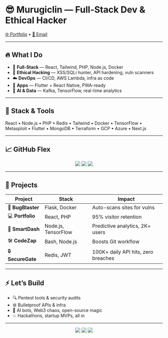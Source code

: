 # 😎 Murugiclin — Full-Stack Dev & Ethical Hacker  
[🌐 Portfolio]((https://devportfolio-fzzn.onrender.com/)) • [📧 Email](mailto:ckimathi802@gmail.com)

---

## 🔥 What I Do

- 🧠 **Full-Stack** — React, Tailwind, PHP, Node.js, Docker  
- 🔐 **Ethical Hacking** — XSS/SQLi hunter, API hardening, vuln scanners  
- ☁️ **DevOps** — CI/CD, AWS Lambda, infra as code  
- 📲 **Apps** — Flutter + React Native, PWA-ready  
- 🤖 **AI & Data** — Kafka, TensorFlow, real-time analytics  

---

## 🧰 Stack & Tools

React • Node.js • PHP • Redis • Tailwind • Docker • TensorFlow • Metasploit • Flutter • MongoDB • Terraform • GCP • Azure • Next.js

---

## 📈 GitHub Flex

<p align="center">
  <img src="https://github-readme-stats.vercel.app/api?username=murugiclin&show_icons=true&theme=radical&hide_border=true" />
  <img src="https://github-readme-stats.vercel.app/api/top-langs/?username=murugiclin&layout=compact&theme=radical&hide_border=true" />
  <img src="https://github-readme-streak-stats.herokuapp.com?user=murugiclin&theme=radical&hide_border=true" />
</p>

---

## 🧪 Projects

| Project | Stack | Impact |
|--------|--------|--------|
| 🔐 **BugBlaster** | Flask, Docker | Auto-scans sites for vulns |
| 💻 **Portfolio** | React, PHP | 95% visitor retention |
| 🤖 **SmartDash** | Node.js, TensorFlow | Predictive analytics, 2K+ users |
| 🛠️ **CodeZap** | Bash, Node.js | Boosts Git workflow |
| 🔒 **SecureGate** | Redis, JWT | 100K+ daily API hits, zero breaches |

---

## ⚡ Let’s Build

- 🔍 Pentest tools & security audits  
- ⚙️ Bulletproof APIs & infra  
- 🧠 AI bots, Web3 chaos, open-source magic  
- 💥 Hackathons, startup MVPs, all in  

---

<p align="center">
  <img src="https://img.shields.io/github/followers/murugiclin?label=Follow&style=social" />
  <img src="https://img.shields.io/github/stars/murugiclin?label=Stars&style=social" />
  <img src="https://img.shields.io/badge/-TryHackMe-FF5733?logo=tryhackme" />
</p>
